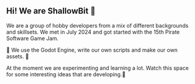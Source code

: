 ## Hi! We are ShallowBit 👋

We are a group of hobby developers from a mix of different backgrounds and skillsets.
We met in July 2024 and got started with the 15th Pirate Software Game Jam. 

🧙 We use the Godot Engine, write our own scripts and make our own assets. 🧙

At the moment we are experimenting and learning a lot. Watch this space for some 
interesting ideas that are developing.👀

<!--



**Here are some ideas to get you started:**

🙋‍♀️ A short introduction - what is your organization all about?
🌈 Contribution guidelines - how can the community get involved?
👩‍💻 Useful resources - where can the community find your docs? Is there anything else the community should know?
🍿 Fun facts - what does your team eat for breakfast?
🧙 Remember, you can do mighty things with the power of [Markdown](https://docs.github.com/github/writing-on-github/getting-started-with-writing-and-formatting-on-github/basic-writing-and-formatting-syntax)
-->

